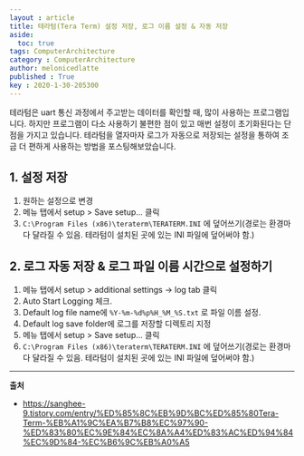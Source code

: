```yaml
---
layout : article
title: 테라텀(Tera Term) 설정 저장, 로그 이름 설정 & 자동 저장
aside:
  toc: true
tags: ComputerArchitecture
category : ComputerArchitecture
author: melonicedlatte
published : True
key : 2020-1-30-205300
--- 
```


테라텀은 uart 통신 과정에서 주고받는 데이터를 확인할 때, 많이 사용하는 프로그램입니다. 하지만 프로그램이 다소 사용하기 불편한 점이 있고 매번 설정이 초기화된다는 단점을 가지고 있습니다. 테라텀을 열자마자 로그가 자동으로 저장되는 설정을 통하여 조금 더 편하게 사용하는 방법을 포스팅해보았습니다.

## 1. 설정 저장

1. 원하는 설정으로 변경
2. 메뉴 탭에서 setup > Save setup... 클릭
3. `C:\Program Files (x86)\teraterm\TERATERM.INI` 에 덮어쓰기(경로는 환경마다 달라질 수 있음. 테라텀이 설치된 곳에 있는 INI 파일에 덮어써야 함.) 

## 2. 로그 자동 저장 & 로그 파일 이름 시간으로 설정하기

1. 메뉴 탭에서 setup > additional settings -> log tab 클릭
2. Auto Start Logging 체크.
3. Default log file name에 `%Y-%m-%d%p%H_%M_%S.txt` 로 파일 이름 설정.
4. Default log save folder에 로그를 저장할 디렉토리 지정
5. 메뉴 탭에서 setup > Save setup... 클릭
6. `C:\Program Files (x86)\teraterm\TERATERM.INI` 에 덮어쓰기(경로는 환경마다 달라질 수 있음. 테라텀이 설치된 곳에 있는 INI 파일에 덮어써야 함.) 

---

**출처**
- https://sanghee-9.tistory.com/entry/%ED%85%8C%EB%9D%BC%ED%85%80Tera-Term-%EB%A1%9C%EA%B7%B8%EC%97%90-%ED%83%80%EC%9E%84%EC%8A%A4%ED%83%AC%ED%94%84%EC%9D%84-%EC%B6%9C%EB%A0%A5
